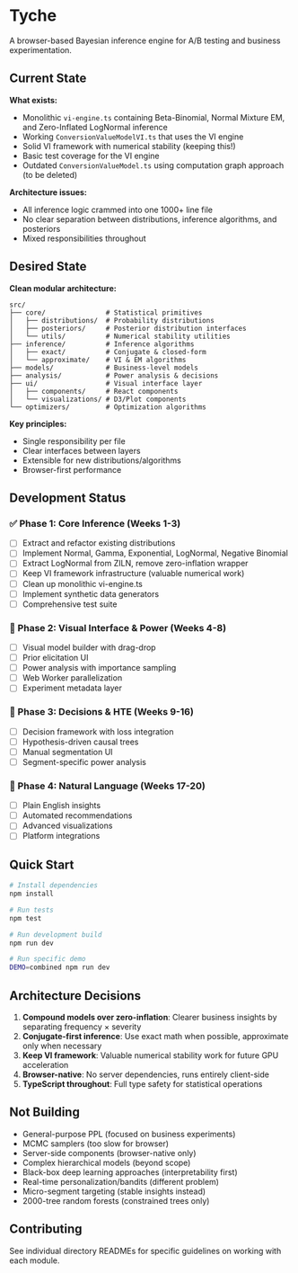 # Tyche

A browser-based Bayesian inference engine for A/B testing and business experimentation.

## Current State

**What exists:**
- Monolithic `vi-engine.ts` containing Beta-Binomial, Normal Mixture EM, and Zero-Inflated LogNormal inference
- Working `ConversionValueModelVI.ts` that uses the VI engine
- Solid VI framework with numerical stability (keeping this!)
- Basic test coverage for the VI engine
- Outdated `ConversionValueModel.ts` using computation graph approach (to be deleted)

**Architecture issues:**
- All inference logic crammed into one 1000+ line file
- No clear separation between distributions, inference algorithms, and posteriors
- Mixed responsibilities throughout

## Desired State

**Clean modular architecture:**
```
src/
├── core/               # Statistical primitives
│   ├── distributions/  # Probability distributions
│   ├── posteriors/     # Posterior distribution interfaces
│   └── utils/          # Numerical stability utilities
├── inference/          # Inference algorithms
│   ├── exact/          # Conjugate & closed-form
│   └── approximate/    # VI & EM algorithms
├── models/             # Business-level models
├── analysis/           # Power analysis & decisions
├── ui/                 # Visual interface layer
│   ├── components/     # React components
│   └── visualizations/ # D3/Plot components
└── optimizers/         # Optimization algorithms
```

**Key principles:**
- Single responsibility per file
- Clear interfaces between layers
- Extensible for new distributions/algorithms
- Browser-first performance

## Development Status

### ✅ Phase 1: Core Inference (Weeks 1-3)
- [ ] Extract and refactor existing distributions
- [ ] Implement Normal, Gamma, Exponential, LogNormal, Negative Binomial
- [ ] Extract LogNormal from ZILN, remove zero-inflation wrapper
- [ ] Keep VI framework infrastructure (valuable numerical work)
- [ ] Clean up monolithic vi-engine.ts
- [ ] Implement synthetic data generators
- [ ] Comprehensive test suite

### 📅 Phase 2: Visual Interface & Power (Weeks 4-8)
- [ ] Visual model builder with drag-drop
- [ ] Prior elicitation UI
- [ ] Power analysis with importance sampling
- [ ] Web Worker parallelization
- [ ] Experiment metadata layer

### 📅 Phase 3: Decisions & HTE (Weeks 9-16)
- [ ] Decision framework with loss integration
- [ ] Hypothesis-driven causal trees
- [ ] Manual segmentation UI
- [ ] Segment-specific power analysis

### 📅 Phase 4: Natural Language (Weeks 17-20)
- [ ] Plain English insights
- [ ] Automated recommendations
- [ ] Advanced visualizations
- [ ] Platform integrations

## Quick Start

```bash
# Install dependencies
npm install

# Run tests
npm test

# Run development build
npm run dev

# Run specific demo
DEMO=combined npm run dev
```

## Architecture Decisions

1. **Compound models over zero-inflation**: Clearer business insights by separating frequency × severity
2. **Conjugate-first inference**: Use exact math when possible, approximate only when necessary  
3. **Keep VI framework**: Valuable numerical stability work for future GPU acceleration
4. **Browser-native**: No server dependencies, runs entirely client-side
5. **TypeScript throughout**: Full type safety for statistical operations

## Not Building

- General-purpose PPL (focused on business experiments)
- MCMC samplers (too slow for browser)
- Server-side components (browser-native only)
- Complex hierarchical models (beyond scope)
- Black-box deep learning approaches (interpretability first)
- Real-time personalization/bandits (different problem)
- Micro-segment targeting (stable insights instead)
- 2000-tree random forests (constrained trees only)

## Contributing

See individual directory READMEs for specific guidelines on working with each module.